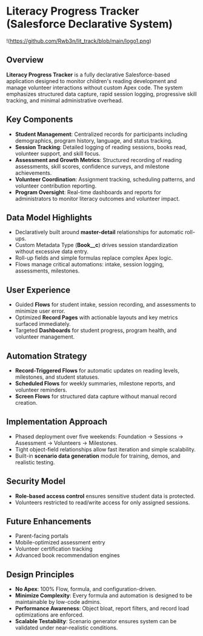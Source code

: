 # Literacy Progress Tracker (Salesforce Declarative System)

!(https://github.com/Rwb3n/lit_track/blob/main/logo1.png)

## Overview

**Literacy Progress Tracker** is a fully declarative Salesforce-based application designed to monitor children's reading development and manage volunteer interactions without custom Apex code. The system emphasizes structured data capture, rapid session logging, progressive skill tracking, and minimal administrative overhead.

## Key Components

- **Student Management**: Centralized records for participants including demographics, program history, language, and status tracking.
- **Session Tracking**: Detailed logging of reading sessions, books read, volunteer support, and skill focus.
- **Assessment and Growth Metrics**: Structured recording of reading assessments, skill scores, confidence surveys, and milestone achievements.
- **Volunteer Coordination**: Assignment tracking, scheduling patterns, and volunteer contribution reporting.
- **Program Oversight**: Real-time dashboards and reports for administrators to monitor literacy outcomes and volunteer impact.

## Data Model Highlights

- Declaratively built around **master-detail** relationships for automatic roll-ups.
- Custom Metadata Type (**Book__c**) drives session standardization without excessive data entry.
- Roll-up fields and simple formulas replace complex Apex logic.
- Flows manage critical automations: intake, session logging, assessments, milestones.

## User Experience

- Guided **Flows** for student intake, session recording, and assessments to minimize user error.
- Optimized **Record Pages** with actionable layouts and key metrics surfaced immediately.
- Targeted **Dashboards** for student progress, program health, and volunteer management.

## Automation Strategy

- **Record-Triggered Flows** for automatic updates on reading levels, milestones, and student statuses.
- **Scheduled Flows** for weekly summaries, milestone reports, and volunteer reminders.
- **Screen Flows** for structured data capture without manual record creation.

## Implementation Approach

- Phased deployment over five weekends: Foundation → Sessions → Assessment → Volunteers → Milestones.
- Tight object-field relationships allow fast iteration and simple scalability.
- Built-in **scenario data generation** module for training, demos, and realistic testing.

## Security Model

- **Role-based access control** ensures sensitive student data is protected.
- Volunteers restricted to read/write access for only assigned sessions.

## Future Enhancements

- Parent-facing portals
- Mobile-optimized assessment entry
- Volunteer certification tracking
- Advanced book recommendation engines

## Design Principles

- **No Apex**: 100% Flow, formula, and configuration-driven.
- **Minimize Complexity**: Every formula and automation is designed to be maintainable by low-code admins.
- **Performance Awareness**: Object bloat, report filters, and record load optimizations are enforced.
- **Scalable Testability**: Scenario generator ensures system can be validated under near-realistic conditions.
